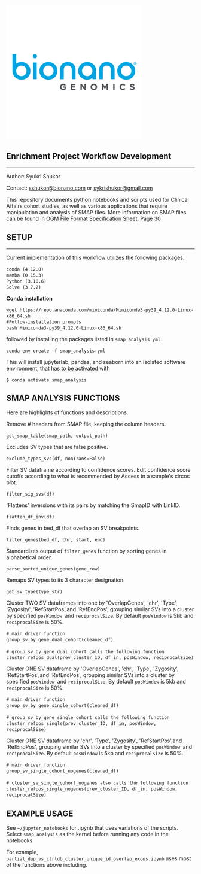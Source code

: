 ![Bionano logo](images/Bionano-Logo.png?raw=true)

## Enrichment Project Workflow Development
---
Author: Syukri Shukor

Contact: sshukor@bionano.com or sykrishukor@gmail.com

This repository documents python notebooks and scripts used for Clinical Affairs cohort studies, as well as various applications that require manipulation and analysis of SMAP files. More information on SMAP files can be found in [OGM File Format Specification Sheet, Page 30](https://bionano.com/wp-content/uploads/2023/08/CG-00045-OGM-File-Format-Specification-Sheet.pdf)

## SETUP
---
Current implementation of this workflow utilizes the following packages.
```
conda (4.12.0)
mamba (0.15.3)
Python (3.10.6)
Solve (3.7.2)
```

**Conda installation**

```
wget https://repo.anaconda.com/miniconda/Miniconda3-py39_4.12.0-Linux-x86_64.sh
#Follow-installation prompts
bash Miniconda3-py39_4.12.0-Linux-x86_64.sh
```

followed by installing the packages listed in `smap_analysis.yml`

```
conda env create -f smap_analysis.yml
```
This will install jupyterlab, pandas, and seaborn into an isolated software environment, that has to be activated with

```
$ conda activate smap_analysis
```

## SMAP ANALYSIS FUNCTIONS

Here are highlights of functions and descriptions.

Remove # headers from SMAP file, keeping the column headers.
```
get_smap_table(smap_path, output_path)
```


Excludes SV types that are false positive.
```
exclude_types_svs(df, nonTrans=False)
```


Filter SV dataframe according to confidence scores. Edit confidence score cutoffs according to what is recommended by Access in a sample's circos plot.
```
filter_sig_svs(df)
```


'Flattens' inversions with its pairs by matching the SmapID with LinkID.
```
flatten_df_inv(df)
```


Finds genes in bed_df that overlap an SV breakpoints.
```
filter_genes(bed_df, chr, start, end)
```


Standardizes output of `filter_genes` function by sorting genes in alphabetical order.
```
parse_sorted_unique_genes(gene_row)
```


Remaps SV types to its 3 character designation.
```
get_sv_type(type_str)
```


Cluster TWO SV dataframes into one by 'OverlapGenes', 'chr', 'Type', 'Zygosity', 'RefStartPos',and 'RefEndPos', grouping similar SVs into a cluster by specified `posWindow `and `reciprocalSize`. By default `posWindow` is 5kb and `reciprocalSize` is 50%.

```
# main driver function
group_sv_by_gene_dual_cohort(cleaned_df)

# group_sv_by_gene_dual_cohort calls the following function
cluster_refpos_dual(prev_cluster_ID, df_in, posWindow, reciprocalSize)
```


Cluster ONE SV dataframe by 'OverlapGenes', 'chr', 'Type', 'Zygosity', 'RefStartPos',and 'RefEndPos', grouping similar SVs into a cluster by specified `posWindow `and `reciprocalSize`. By default `posWindow` is 5kb and `reciprocalSize` is 50%.

```
# main driver function
group_sv_by_gene_single_cohort(cleaned_df)

# group_sv_by_gene_single_cohort calls the following function
cluster_refpos_single(prev_cluster_ID, df_in, posWindow, reciprocalSize)
```


Cluster ONE SV dataframe by 'chr', 'Type', 'Zygosity', 'RefStartPos',and 'RefEndPos', grouping similar SVs into a cluster by specified `posWindow `and `reciprocalSize`. By default `posWindow` is 5kb and `reciprocalSize` is 50%.

```
# main driver function
group_sv_single_cohort_nogenes(cleaned_df)

# cluster_sv_single_cohort_nogenes also calls the following function
cluster_refpos_single_nogenes(prev_cluster_ID, df_in, posWindow, reciprocalSize)
```

## EXAMPLE USAGE

See `~/jupyter_notebooks` for .ipynb that uses variations of the scripts. Select `smap_analysis` as the kernel before running any code in the notebooks.

For example, `partial_dup_vs_ctrldb_cluster_unique_id_overlap_exons.ipynb` uses most of the functions above including.